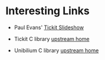 # Interesting Links

* Paul Evans' [Tickit Slideshow](https://docs.google.com/present/view?id=0Abtck6K7NL6AZGd6bjhwbmhfOWQ0OGtza2Nw&pli=1)

* Tickit C library [upstream home](http://www.leonerd.org.uk/code/libtickit/)

* Unibilium C library [upstream home](https://github.com/mauke/unibilium)
